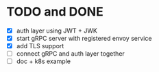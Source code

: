 # TODO and DONE

- [x] auth layer using JWT + JWK
- [x] start gRPC server with registered envoy service
- [x] add TLS support
- [ ] connect gRPC and auth layer together
- [ ] doc + k8s example

